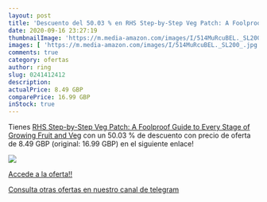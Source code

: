 ```yaml
---
layout: post
title: 'Descuento del 50.03 % en RHS Step-by-Step Veg Patch: A Foolproof '
date: 2020-09-16 23:27:19
thumbnailImage: 'https://m.media-amazon.com/images/I/514MuRcuBEL._SL200_.jpg'
images: [ 'https://m.media-amazon.com/images/I/514MuRcuBEL._SL200_.jpg' ]
comments: true
category: ofertas
author: ring
slug: 0241412412
description:
actualPrice: 8.49 GBP
comparePrice: 16.99 GBP
inStock: true
---
```


Tienes [RHS Step-by-Step Veg Patch: A Foolproof Guide to Every Stage of Growing Fruit and Veg](https://www.amazon.com/dp/0241412412/?tag=redken08-20) con un 50.03 % de descuento con precio de oferta de 8.49 GBP (original: 16.99 GBP) en el siguiente enlace!

[![](https://m.media-amazon.com/images/I/514MuRcuBEL._SL200_.jpg)](https://www.amazon.com/dp/0241412412/?tag=redken08-20)

[Accede a la oferta!!](https://www.amazon.com/dp/0241412412/?tag=redken08-20)

[Consulta otras ofertas en nuestro canal de telegram](https://t.me/s/ofertas25)
